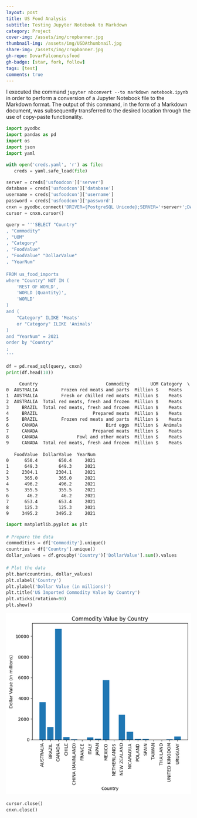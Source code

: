 ```yaml
---
layout: post
title: US Food Analysis
subtitle: Testing Jupyter Notebook to Markdown
category: Project
cover-img: /assets/img/cropbanner.jpg
thumbnail-img: /assets/img/USDAthumbnail.jpg
share-img: /assets/img/cropbanner.jpg
gh-repo: DovarFalcone/usfood
gh-badge: [star, fork, follow]
tags: [test]
comments: true
---
```


I executed the command `jupyter nbconvert --to markdown notebook.ipynb` in order to perform a conversion of a Jupyter Notebook file to the Markdown format. The output of this command, in the form of a Markdown document, was subsequently transferred to the desired location through the use of copy-paste functionality.

```python
import pyodbc
import pandas as pd
import os
import json
import yaml
```


```python
with open('creds.yaml', 'r') as file:
   creds = yaml.safe_load(file)
```


```python
server = creds['usfoodcon']['server'] 
database = creds['usfoodcon']['database'] 
username = creds['usfoodcon']['username'] 
password = creds['usfoodcon']['password']  
cnxn = pyodbc.connect('DRIVER={PostgreSQL Unicode};SERVER='+server+';DATABASE='+database+';UID='+username+';PWD='+ password)
cursor = cnxn.cursor()
```


```python
query = '''SELECT "Country"
, "Commodity"
, "UOM"
, "Category"
, "FoodValue"
, "FoodValue" "DollarValue"
, "YearNum"

FROM us_food_imports
where "Country" NOT IN (
	'REST OF WORLD',
	'WORLD (Quantity)',
	'WORLD'	
)
and (
	"Category" ILIKE 'Meats'
	or "Category" ILIKE 'Animals'
)
and "YearNum" = 2021
order by "Country"
;
'''
```


```python
df = pd.read_sql(query, cnxn)
print(df.head(10))
```

         Country                          Commodity        UOM Category  \
    0  AUSTRALIA         Frozen red meats and parts  Million $    Meats   
    1  AUSTRALIA         Fresh or chilled red meats  Million $    Meats   
    2  AUSTRALIA  Total red meats, fresh and frozen  Million $    Meats   
    3     BRAZIL  Total red meats, fresh and frozen  Million $    Meats   
    4     BRAZIL                     Prepared meats  Million $    Meats   
    5     BRAZIL         Frozen red meats and parts  Million $    Meats   
    6     CANADA                          Bird eggs  Million $  Animals   
    7     CANADA                     Prepared meats  Million $    Meats   
    8     CANADA               Fowl and other meats  Million $    Meats   
    9     CANADA  Total red meats, fresh and frozen  Million $    Meats   
    
       FoodValue  DollarValue  YearNum  
    0      650.4        650.4     2021  
    1      649.3        649.3     2021  
    2     2304.1       2304.1     2021  
    3      365.0        365.0     2021  
    4      496.2        496.2     2021  
    5      355.5        355.5     2021  
    6       46.2         46.2     2021  
    7      653.4        653.4     2021  
    8      125.3        125.3     2021  
    9     3495.2       3495.2     2021  


```python
import matplotlib.pyplot as plt

# Prepare the data
commodities = df['Commodity'].unique()
countries = df['Country'].unique()
dollar_values = df.groupby('Country')['DollarValue'].sum().values

# Plot the data
plt.bar(countries, dollar_values)
plt.xlabel('Country')
plt.ylabel('Dollar Value (in millions)')
plt.title('US Imported Commodity Value by Country')
plt.xticks(rotation=90)
plt.show()

```


    
![png](/projects/assets/images/usfood_5_0.png)
    



```python
cursor.close()
cnxn.close()  
```
